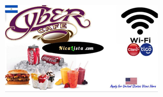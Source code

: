 <img src="nicalista.jpg" alt="desayuno visa de estados unidos almuerzo cena cibercafé batidos cerveza hamburguesa whatsapp">







